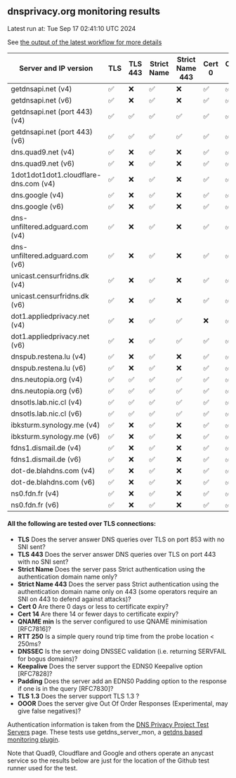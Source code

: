 ## dnsprivacy.org monitoring results
 
Latest run at:  Tue Sep 17 02:41:10 UTC 2024
 
See [the output of the latest workflow for more details](https://github.com/dnsprivacy/dnsprivacy-monitoring/actions/workflows/dnsprivacy-monitoring.yml)

|Server and IP version|TLS|TLS 443| Strict Name| Strict Name 443| Cert 0| Cert 14| QNAME min| RTT 250| DNSSEC| Keepalive| Padding| TLS 1.3| OOOR |
| ---  | --- |---  | ---         |---            | ---   |---     | ---      |---     | ---    |---      | ---    |---     | ---  |
| getdnsapi.net  (v4) |  :white_check_mark:  |  :x:  |  :white_check_mark:  |  :x:  |  :white_check_mark:  |  :white_check_mark:  |  :white_check_mark:  |  :x:  |  :white_check_mark:  |  :white_check_mark:  |  :white_check_mark:  |  :white_check_mark:  |  :white_check_mark:  |
| getdnsapi.net  (v6) |  :white_check_mark:  |  :x:  |  :white_check_mark:  |  :x:  |  :white_check_mark:  |  :white_check_mark:  |  :white_check_mark:  |  :x:  |  :white_check_mark:  |  :white_check_mark:  |  :white_check_mark:  |  :white_check_mark:  |  :white_check_mark:  |
| getdnsapi.net (port 443)  (v4) |  :white_check_mark:  |  :white_check_mark:  |  :white_check_mark:  |  :white_check_mark:  |  :white_check_mark:  |  :white_check_mark:  |  :white_check_mark:  |  :x:  |  :white_check_mark:  |  :white_check_mark:  |  :white_check_mark:  |  :white_check_mark:  |  :white_check_mark:  |
| getdnsapi.net (port 443)  (v6) |  :white_check_mark:  |  :white_check_mark:  |  :white_check_mark:  |  :white_check_mark:  |  :white_check_mark:  |  :white_check_mark:  |  :white_check_mark:  |  :x:  |  :white_check_mark:  |  :white_check_mark:  |  :white_check_mark:  |  :white_check_mark:  |  :white_check_mark:  |
| dns.quad9.net  (v4) |  :white_check_mark:  |  :x:  |  :white_check_mark:  |  :x:  |  :white_check_mark:  |  :white_check_mark:  |  :x:  |  :white_check_mark:  |  :white_check_mark:  |  :x:  |  :x:  |  :white_check_mark:  |  :x:  |
| dns.quad9.net  (v6) |  :white_check_mark:  |  :x:  |  :white_check_mark:  |  :x:  |  :white_check_mark:  |  :white_check_mark:  |  :white_check_mark:  |  :white_check_mark:  |  :white_check_mark:  |  :x:  |  :x:  |  :white_check_mark:  |  :x:  |
| 1dot1dot1dot1.cloudflare-dns.com  (v4) |  :white_check_mark:  |  :x:  |  :white_check_mark:  |  :x:  |  :white_check_mark:  |  :white_check_mark:  |  :white_check_mark:  |  :white_check_mark:  |  :white_check_mark:  |  :x:  |  :white_check_mark:  |  :white_check_mark:  |  :white_check_mark:  |
| dns.google  (v4) |  :white_check_mark:  |  :x:  |  :white_check_mark:  |  :x:  |  :white_check_mark:  |  :white_check_mark:  |  :white_check_mark:  |  :white_check_mark:  |  :white_check_mark:  |  :x:  |  :white_check_mark:  |  :white_check_mark:  |  :white_check_mark:  |
| dns.google  (v6) |  :white_check_mark:  |  :x:  |  :white_check_mark:  |  :x:  |  :white_check_mark:  |  :white_check_mark:  |  :white_check_mark:  |  :white_check_mark:  |  :white_check_mark:  |  :x:  |  :white_check_mark:  |  :white_check_mark:  |  :white_check_mark:  |
| dns-unfiltered.adguard.com  (v4) |  :white_check_mark:  |  :x:  |  :white_check_mark:  |  :x:  |  :white_check_mark:  |  :white_check_mark:  |  :white_check_mark:  |  :white_check_mark:  |  :white_check_mark:  |  :white_check_mark:  |  :white_check_mark:  |  :white_check_mark:  |  :white_check_mark:  |
| dns-unfiltered.adguard.com  (v6) |  :white_check_mark:  |  :x:  |  :white_check_mark:  |  :x:  |  :white_check_mark:  |  :white_check_mark:  |  :white_check_mark:  |  :white_check_mark:  |  :x:  |  :white_check_mark:  |  :white_check_mark:  |  :white_check_mark:  |  :white_check_mark:  |
| unicast.censurfridns.dk  (v4) |  :white_check_mark:  |  :x:  |  :white_check_mark:  |  :x:  |  :white_check_mark:  |  :white_check_mark:  |  :white_check_mark:  |  :white_check_mark:  |  :white_check_mark:  |  :white_check_mark:  |  :x:  |  :white_check_mark:  |  :x:  |
| unicast.censurfridns.dk  (v6) |  :white_check_mark:  |  :x:  |  :white_check_mark:  |  :x:  |  :white_check_mark:  |  :white_check_mark:  |  :white_check_mark:  |  :white_check_mark:  |  :white_check_mark:  |  :white_check_mark:  |  :x:  |  :white_check_mark:  |  :x:  |
| dot1.appliedprivacy.net  (v4) |  :white_check_mark:  |  :x:  |  :white_check_mark:  |  :white_check_mark:  |  :x:  |  :white_check_mark:  |  :white_check_mark:  |  :white_check_mark:  |  :white_check_mark:  |  :x:  |  :x:  |  :white_check_mark:  |  :x:  |
| dot1.appliedprivacy.net  (v6) |  :white_check_mark:  |  :x:  |  :white_check_mark:  |  :white_check_mark:  |  :white_check_mark:  |  :white_check_mark:  |  :white_check_mark:  |  :white_check_mark:  |  :white_check_mark:  |  :white_check_mark:  |  :x:  |  :white_check_mark:  |  :x:  |
| dnspub.restena.lu  (v4) |  :white_check_mark:  |  :x:  |  :white_check_mark:  |  :x:  |  :white_check_mark:  |  :white_check_mark:  |  :white_check_mark:  |  :white_check_mark:  |  :white_check_mark:  |  :white_check_mark:  |  :x:  |  :white_check_mark:  |  :x:  |
| dnspub.restena.lu  (v6) |  :white_check_mark:  |  :x:  |  :white_check_mark:  |  :x:  |  :white_check_mark:  |  :white_check_mark:  |  :white_check_mark:  |  :white_check_mark:  |  :white_check_mark:  |  :white_check_mark:  |  :x:  |  :white_check_mark:  |  :x:  |
| dns.neutopia.org  (v4) |  :white_check_mark:  |  :white_check_mark:  |  :white_check_mark:  |  :white_check_mark:  |  :white_check_mark:  |  :white_check_mark:  |  :white_check_mark:  |  :white_check_mark:  |  :white_check_mark:  |  :x:  |  :white_check_mark:  |  :white_check_mark:  |  :white_check_mark:  |
| dns.neutopia.org  (v6) |  :white_check_mark:  |  :white_check_mark:  |  :white_check_mark:  |  :white_check_mark:  |  :white_check_mark:  |  :white_check_mark:  |  :white_check_mark:  |  :white_check_mark:  |  :white_check_mark:  |  :x:  |  :white_check_mark:  |  :white_check_mark:  |  :white_check_mark:  |
| dnsotls.lab.nic.cl  (v4) |  :white_check_mark:  |  :white_check_mark:  |  :white_check_mark:  |  :white_check_mark:  |  :white_check_mark:  |  :white_check_mark:  |  :white_check_mark:  |  :white_check_mark:  |  :white_check_mark:  |  :white_check_mark:  |  :white_check_mark:  |  :x:  |  :x:  |
| dnsotls.lab.nic.cl  (v6) |  :white_check_mark:  |  :white_check_mark:  |  :white_check_mark:  |  :white_check_mark:  |  :white_check_mark:  |  :white_check_mark:  |  :white_check_mark:  |  :white_check_mark:  |  :white_check_mark:  |  :white_check_mark:  |  :white_check_mark:  |  :x:  |  :white_check_mark:  |
| ibksturm.synology.me  (v4) |  :white_check_mark:  |  :x:  |  :white_check_mark:  |  :x:  |  :white_check_mark:  |  :white_check_mark:  |  :white_check_mark:  |  :white_check_mark:  |  :white_check_mark:  |  :x:  |  :x:  |  :white_check_mark:  |  :x:  |
| ibksturm.synology.me  (v6) |  :white_check_mark:  |  :x:  |  :white_check_mark:  |  :x:  |  :white_check_mark:  |  :white_check_mark:  |  :white_check_mark:  |  :x:  |  :white_check_mark:  |  :x:  |  :x:  |  :white_check_mark:  |  :x:  |
| fdns1.dismail.de  (v4) |  :white_check_mark:  |  :x:  |  :white_check_mark:  |  :x:  |  :white_check_mark:  |  :white_check_mark:  |  :x:  |  :x:  |  :white_check_mark:  |  :x:  |  :x:  |  :white_check_mark:  |  :x:  |
| fdns1.dismail.de  (v6) |  :white_check_mark:  |  :x:  |  :white_check_mark:  |  :x:  |  :white_check_mark:  |  :white_check_mark:  |  :x:  |  :x:  |  :white_check_mark:  |  :x:  |  :x:  |  :white_check_mark:  |  :x:  |
| dot-de.blahdns.com  (v4) |  :white_check_mark:  |  :x:  |  :white_check_mark:  |  :x:  |  :white_check_mark:  |  :white_check_mark:  |  :white_check_mark:  |  :white_check_mark:  |  :white_check_mark:  |  :x:  |  :x:  |  :white_check_mark:  |  :x:  |
| dot-de.blahdns.com  (v6) |  :white_check_mark:  |  :x:  |  :white_check_mark:  |  :x:  |  :white_check_mark:  |  :white_check_mark:  |  :white_check_mark:  |  :white_check_mark:  |  :white_check_mark:  |  :x:  |  :x:  |  :white_check_mark:  |  :x:  |
| ns0.fdn.fr  (v4) |  :white_check_mark:  |  :x:  |  :white_check_mark:  |  :x:  |  :white_check_mark:  |  :white_check_mark:  |  :white_check_mark:  |  :white_check_mark:  |  :white_check_mark:  |  :x:  |  :x:  |  :white_check_mark:  |  :x:  |
| ns0.fdn.fr  (v6) |  :white_check_mark:  |  :x:  |  :white_check_mark:  |  :x:  |  :white_check_mark:  |  :white_check_mark:  |  :white_check_mark:  |  :white_check_mark:  |  :white_check_mark:  |  :x:  |  :x:  |  :white_check_mark:  |  :x:  |
####  All the following are tested over TLS connections:

 * **TLS** Does the server answer DNS queries over TLS on port 853 with no SNI sent?
 * **TLS 443** Does the server answer DNS queries over TLS on port 443 with no SNI sent?
 * **Strict Name** Does the server pass Strict authentication using the authentication domain name only?
 * **Strict Name 443** Does the server pass Strict authentication using the authentication domain name only on 443 (some operators require an SNI on 443 to defend against attacks)?
 * **Cert 0** Are there 0 days or less to certificate expiry?
 * **Cert 14** Are there 14 or fewer days to certificate expiry?
 * **QNAME min** Is the server configured to use QNAME minimisation [RFC7816]?
 * **RTT 250** Is a simple query round trip time from the probe location < 250ms?
 * **DNSSEC** Is the server doing DNSSEC validation (i.e. returning SERVFAIL for bogus domains)?
 * **Keepalive** Does the server support the EDNS0 Keepalive option [RFC7828]?
 * **Padding** Does the server add an EDNS0 Padding option to the response if one is in the query [RFC7830]?
 * **TLS 1.3** Does the server support TLS 1.3 ?
 * **OOOR** Does the server give Out Of Order Responses (Experimental, may give false negatives)?

Authentication information is taken from the [DNS Privacy Project Test Servers](https://dnsprivacy.org/wiki/display/DP/DNS+Privacy+Test+Servers) page. These tests use getdns_server_mon, a [getdns based monitoring plugin](https://github.com/getdnsapi/getdns/tree/develop/src/tools).

Note that Quad9, Cloudflare and Google and others operate an anycast service so the results below are just for the location of the Github test runner used for the test.

